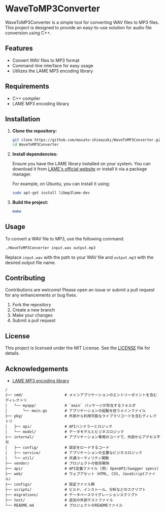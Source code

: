 
# WaveToMP3Converter

WaveToMP3Converter is a simple tool for converting WAV files to MP3 files. This project is designed to provide an easy-to-use solution for audio file conversion using C++.

## Features

- Convert WAV files to MP3 format
- Command-line interface for easy usage
- Utilizes the LAME MP3 encoding library

## Requirements

- C++ compiler
- LAME MP3 encoding library

## Installation

1. **Clone the repository:**

   ```bash
   git clone https://github.com/masato-shimazaki/WaveToMP3Converter.git
   cd WaveToMP3Converter
   ```

2. **Install dependencies:**

   Ensure you have the LAME library installed on your system. You can download it from [LAME's official website](http://lame.sourceforge.net/) or install it via a package manager.

   For example, on Ubuntu, you can install it using:

   ``` bash
   sudo apt-get install libmp3lame-dev
   ```

3. **Build the project:**

   ```bash
   make
   ```

## Usage

To convert a WAV file to MP3, use the following command:

```bash
./WaveToMP3Converter input.wav output.mp3
```

Replace `input.wav` with the path to your WAV file and `output.mp3` with the desired output file name.

## Contributing

Contributions are welcome! Please open an issue or submit a pull request for any enhancements or bug fixes.

1. Fork the repository
2. Create a new branch
3. Make your changes
4. Submit a pull request

## License

This project is licensed under the MIT License. See the [LICENSE](LICENSE) file for details.

## Acknowledgements

- [LAME MP3 encoding library](http://lame.sourceforge.net/)





```
/
├── cmd/                   # メインアプリケーションのエントリーポイントを含むディレクトリ
│   └── myapp/             # `main` パッケージが存在するフォルダ
│       └── main.go        # アプリケーションの起動を担うメインファイル
├── pkg/                   # 外部から利用可能なライブラリコードを含むディレクトリ
│   ├── api/               # APIハンドラーとロジック
│   └── model/             # データモデルとビジネスロジック
├── internal/              # アプリケーション専用のコードで、外部からアクセス不可
│   ├── config/            # 設定をロードするコード
│   ├── service/           # アプリケーションの主要なビジネスロジック
│   └── util/              # 共通ユーティリティ関数
├── vendor/                # プロジェクトの依存関係
├── api/                   # API定義ファイル (例: OpenAPI/Swagger specs)
├── web/                   # ウェブアセット（HTML, CSS, JavaScriptファイル）
├── configs/               # 設定ファイル群
├── scripts/               # ビルド、インストール、分析などのスクリプト
├── migrations/            # データベースマイグレーションスクリプト
├── test/                  # 追加の外部テストファイル
└── README.md              # プロジェクトのREADMEファイル
```
